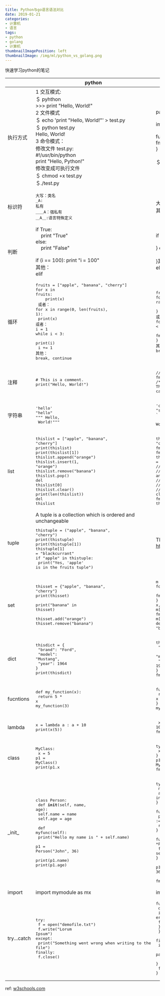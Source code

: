 ```yaml
---
title: Python与go语言语法对比
date: 2019-01-21
categories:
- 计算机
- 语言
tags:
- python
- golang
- 计算机
thumbnailImagePosition: left
thumbnailImage: /img/ml/python_vs_golang.png
---
```


快速学习python的笔记
<!--more-->

|      | python                                                       | go   |
| ---- | ------------------------------------------------------------ | ---- |
|执行方式      | 1 交互模式: <br/>＄ pyhthon<br/> >>> print "Hello, World!"<br/> 2 文件模式<br /> ＄ echo 'print "Hello, World!"' > test.py<br/>＄ python test.py<br/>Hello, World!<br/>3 命令模式：<br/> 修改文件 test.py:<br/>#!/usr/bin/python<br/>print "Hello, Python!"<br/>修改变成可执行文件<br/>＄  chmod +x test.py<br/>＄./test.py | package main<br/><br/>import "fmt"<br/><br/>func main() {<br/>	fmt.Println("Hello, World!":<br/>}<br/><br/>＄  go run     |
| 标识符 | <pre>大写：类名<br />_A: 私有<br />＿＿A：强私有<br />＿A＿:语言特殊定义 </pre>| 大写：公共标识符<br />其他：私有标识符 |
| 判断     |if True:<br/>&nbsp;&nbsp;&nbsp;&nbsp;print "True"<br/>else:<br/>&nbsp;&nbsp;&nbsp;&nbsp;print "False"   <br/>    <br/>if (i == 100): print "i = 100" <br/>其他：<br/>elif|if true {<br/>&nbsp;&nbsp;&nbsp;&nbsp;fmt.Println("True")<br/>} else {<br/>&nbsp;&nbsp;&nbsp;fmt.Println("False")<br/>}其他：<br/>else if|
| 循环     | <pre>fruits = \["apple", "banana", "cherry"\]<br/>for x in fruits:<br/>&nbsp;&nbsp;&nbsp;&nbsp;print(x)<br/> 或者：<br/>for x in range(0, len(fruits), 1):<br/>    print(x)   <br/>或者：<br/>i = 1<br/>while i < 3:<br/>    print(i)<br/>    i += 1<br/>其他：<br/>break, continue</pre>                                                            |<pre>fruits := []string{"apple", "banana", "cherry"}<br/>for _, x := range fruits {<br/>&nbsp;&nbsp;&nbsp;&nbsp;fmt.Println(x)<br/>}<br/>或者：<br>for i:= 0; i < len(fruits); i++ {<br/>    fmt.Println(fruits[i]);<br/>}<br/>其他：<br/>break, continue</pre>|
|注释    |<pre># This is a comment.<br/>print("Hello, World!")</pre>|<pre>// This is a comment.<br/>fmt.Println("Hello, World!")<br/>/* This comment <br/>can cross multiple lines. */</pre>      |
|字符串      | <pre>'hello'<br/>"hello"<br/>""" Hello,<br/>   World!"""</pre>|<pre>'c' // character<br/>"string"<br/>\` Hello,<br/>   World!\`</pre>      |
|list      |<pre>thislist = ["apple", "banana", "cherry"]<br/>print(thislist)<br/>print(thislist[1])<br/>thislist.append("orange")<br/>thislist.insert(1, "orange")<br/>thislist.remove("banana")<br/>thislist.pop()<br/>del thislist[0]<br/>thislist.clear() <br/>print(len(thislist))<br/>del thislist                                                             |<pre>thislist := string{"apple", "banana", "cherry"}<br/>fmt.Println(thislist)<br/>fmt.Println(thislist[1])<br/>thislist = thislist.append("orange")<br/>// no simple operation for insert<br/>// and remove<br/>// and pop<br/>// and delete<br/>// and clear<br/>fmt.Println(len(thislist))<br/>thislist = nil</pre>      |
|tuple      |A tuple is a collection which is ordered and unchangeable<br/><pre>thistuple = ("apple", "banana", "cherry")<br/>print(thistuple) <br/>print(thistuple[1])<br/>thistuple[1] = "blackcurrant"<br/>if "apple" in thistuple:<br/>  print("Yes, 'apple' is in the fruits tuple")                                                             | There is no tuple in go, but how about https://github.com/kmanley/golang-tuple     |
| set     |  <pre>thisset = {"apple", "banana", "cherry"}<br/>print(thisset)<br/><br/>print("banana" in thisset)<br/><br/>thisset.add("orange")<br/>thisset.remove("banana")</pre>| <pre>m := map[string]bool<br>for _, x := range m {<br/>   fmt.Println(x)<br/>}<br/>x, ok := m["banana"]<br>fmt.Println(ok)<br>m["orange"]=true<br/>delete(m, "banana")</pre>     |
| dict   | <pre>thisdict =	{<br/>  "brand": "Ford",<br/>  "model": "Mustang",<br/>  "year": 1964<br/>}<br/>print(thisdict)                </pre>                                             | <pre>thisdict :=  map[string]string{<br/>  "brand": "Ford",<br/>  "model": "Mustang",<br/>  "year": 1964,<br/>}<br/>fmt.Println(thisdict)</pre>       |
| fucntions     |<pre>def my_function(x):<br/> return 5 * x<br/>my_function(3)</pre>                                                         |<pre>func my_function(x float64) float64 {<br/>  return 5 * x<br/>}<br/>my_function(3)</pre>       |
| lambda     | <pre>x = lambda a : a + 10<br/>print(x(5))     </pre>                                                        | <pre> x := func(a int) int { return a + 10}<br/>fmt.Println(x(5))     |
|class      | <pre>MyClass:<br/>  x = 5<br/>p1 = MyClass()<br/>print(p1.x</pre>                                                             |<pre>type MyClass struct {<br/>  x int<br/>}<br>p1 := MyClass{5}<br/>fmt.Println(p1.x)</pre>      |
|\_init\_ | <pre>class Person:<br/>   def __init__(self, name, age):<br/>     self.name = name<br/>     self.age = age<br/><br/>  def myfunc(self):<br/>    print("Hello my name is " + self.name)<br/><br/>p1 = Person("John", 36)<br/><br/>print(p1.name)<br/>print(p1.age)</pre> |<pre>type Person struct {<br/>  name string<br/>  age int<br/>}<br/><br/>func NewPerson(name string, age int) *Person {<br/>  p := &Person{name, age}<br/>  return p<br/>}<br/><br/>func (self *Person) myfunc() {<br/>  fmt.Println("Hello my name is " + self.name)<br/>}</br></br>p1 := NewPerson("John", 36)<br/><br/>fmt.Println(p1.name, p1.age)</pre> |
|import | import mymodule as mx |import mx "mymodule" |
|try...catch | <pre>try:<br/>  f = open("demofile.txt")<br/>  f.write("Lorum Ipsum")<br/>except:<br/>  print("Something went wrong when writing to the file")<br/>finally:<br/>  f.close()</pre> |<pre>func main() {<br/>  defer func(){ <br/>        if err:=recover();err!=nil{<br/>            fmt.Println(err) <br/>       }<br/>  }()<br/>  file, err := os.Open("demofile.txt")<br/>  if err != nil {<br/>    panic(errors.New("Someting went wrong when writing to the file"))<br/>  }<br/>  file.WriteString("Lorum Ipsum")<br/>}</pre>|

ref: [w3schools.com](https://www.w3schools.com/python/python_getstarted.asp)